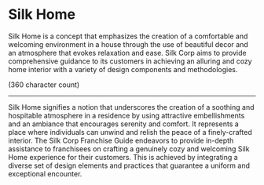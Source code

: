 # Silk Home

Silk Home is a concept that emphasizes the creation of a comfortable and welcoming environment in a house through the use of beautiful decor and an atmosphere that evokes relaxation and ease. 
Silk Corp aims to provide comprehensive guidance to its customers in achieving an alluring and cozy home interior with a variety of design components and methodologies.

(360 character count)


-------



Silk Home signifies a notion that underscores the creation of a soothing and hospitable atmosphere in a residence by using attractive embellishments and an ambiance that encourages serenity and comfort. It represents a place where individuals can unwind and relish the peace of a finely-crafted interior. The Silk Corp Franchise Guide endeavors to provide in-depth assistance to franchisees on crafting a genuinely cozy and welcoming Silk Home experience for their customers. 
This is achieved by integrating a diverse set of design elements and practices that guarantee a uniform and exceptional encounter.
